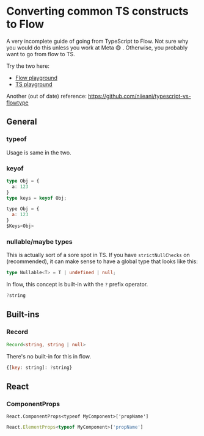 # Converting common TS constructs to Flow

A very incomplete guide of going from TypeScript to Flow. Not sure why you would do this unless you work at Meta 😅 . Otherwise, you probably want to go from flow to TS.  

Try the two here: 
- [Flow playground](https://flow.org/try)
- [TS playground](https://www.typescriptlang.org/play)

Another (out of date) reference: https://github.com/niieani/typescript-vs-flowtype

## General

### typeof
Usage is same in the two.

### keyof 
```ts
type Obj = {
  a: 123
}
type keys = keyof Obj;
```

```js
type Obj = {
  a: 123
}
$Keys<Obj>
```

### nullable/maybe types
This is actually sort of a sore spot in TS. If you have `strictNullChecks` on (recommended), it can make sense to have a global type that looks like this: 
```ts
type Nullable<T> = T | undefined | null;
```
In flow, this concept is built-in with the `?` prefix operator.
```js
?string
```


## Built-ins

### Record 
```ts
Record<string, string | null>
```
There's no built-in for this in flow.
```js
{[key: string]: ?string}
```


## React

### ComponentProps
```tsx
React.ComponentProps<typeof MyComponent>['propName']
```

```js
React.ElementProps<typeof MyComponent>['propName']
```
